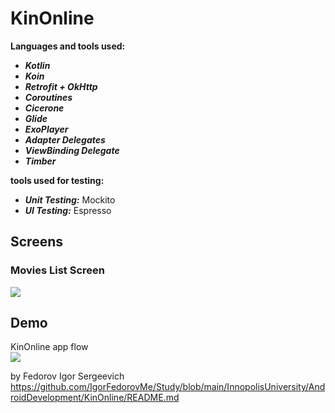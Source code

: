 # KinOnline

**Languages and tools used:**

* _**Kotlin**_
* _**Koin**_
* _**Retrofit + OkHttp**_
* _**Coroutines**_
* _**Cicerone**_
* _**Glide**_
* _**ExoPlayer**_
* _**Adapter Delegates**_
* _**ViewBinding Delegate**_
* _**Timber**_

**tools used for testing:**

* _**Unit Testing:**_ Mockito
* _**UI Testing:**_ Espresso

## Screens

### Movies List Screen

![](readmeGIFs/KinOnlineMainScreenWithTransaction.gif)

## Demo

KinOnline app flow<br>
![](readmeGIFs/KinOnlineFlow.gif)

by Fedorov Igor Sergeevich
https://github.com/IgorFedorovMe/Study/blob/main/InnopolisUniversity/AndroidDevelopment/KinOnline/README.md
